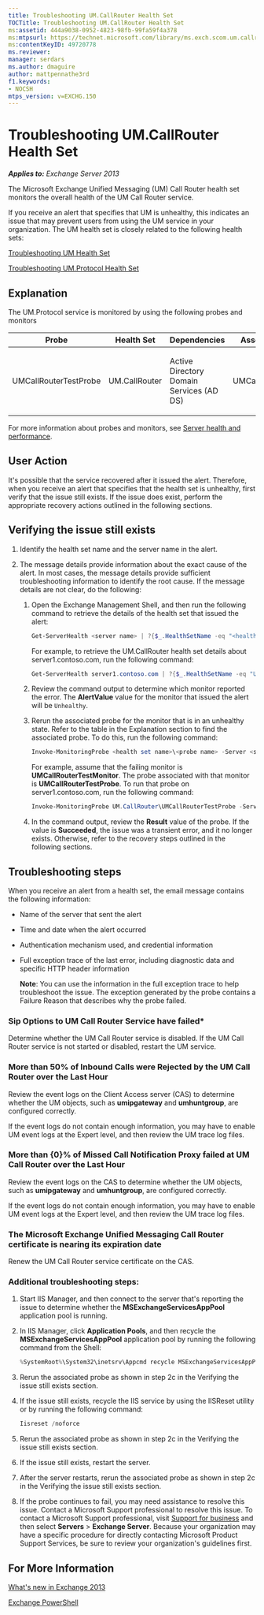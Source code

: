 ```yaml
---
title: Troubleshooting UM.CallRouter Health Set
TOCTitle: Troubleshooting UM.CallRouter Health Set
ms:assetid: 444a9038-0952-4823-98fb-99fa59f4a378
ms:mtpsurl: https://technet.microsoft.com/library/ms.exch.scom.um.callrouter(v=EXCHG.150)
ms:contentKeyID: 49720778
ms.reviewer:
manager: serdars
ms.author: dmaguire
author: mattpennathe3rd
f1.keywords:
- NOCSH
mtps_version: v=EXCHG.150
---
```


# Troubleshooting UM.CallRouter Health Set

_**Applies to:** Exchange Server 2013_

The Microsoft Exchange Unified Messaging (UM) Call Router health set monitors the overall health of the UM Call Router service.

If you receive an alert that specifies that UM is unhealthy, this indicates an issue that may prevent users from using the UM service in your organization. The UM health set is closely related to the following health sets:

[Troubleshooting UM Health Set](troubleshooting-um-health-set.md)

[Troubleshooting UM.Protocol Health Set](troubleshooting-um-protocol-health-set.md)

## Explanation

The UM.Protocol service is monitored by using the following probes and monitors

<table>
<colgroup>
<col style="width: 25%" />
<col style="width: 25%" />
<col style="width: 25%" />
<col style="width: 25%" />
</colgroup>
<thead>
<tr class="header">
<th>Probe</th>
<th>Health Set</th>
<th>Dependencies</th>
<th>Associated Monitors</th>
</tr>
</thead>
<tbody>
<tr class="odd">
<td><p>UMCallRouterTestProbe</p></td>
<td><p>UM.CallRouter</p></td>
<td><p>Active Directory Domain Services (AD DS)</p></td>
<td><p>UMCallRouterTestMonitor</p></td>
</tr>
</tbody>
</table>

For more information about probes and monitors, see [Server health and performance](https://docs.microsoft.com/exchange/server-health-and-performance-exchange-2013-help).

## User Action

It's possible that the service recovered after it issued the alert. Therefore, when you receive an alert that specifies that the health set is unhealthy, first verify that the issue still exists. If the issue does exist, perform the appropriate recovery actions outlined in the following sections.

## Verifying the issue still exists

1. Identify the health set name and the server name in the alert.

2. The message details provide information about the exact cause of the alert. In most cases, the message details provide sufficient troubleshooting information to identify the root cause. If the message details are not clear, do the following:

   1. Open the Exchange Management Shell, and then run the following command to retrieve the details of the health set that issued the alert:

      ```powershell
      Get-ServerHealth <server name> | ?{$_.HealthSetName -eq "<health set name>"}
      ```

      For example, to retrieve the UM.CallRouter health set details about server1.contoso.com, run the following command:

      ```powershell
      Get-ServerHealth server1.contoso.com | ?{$_.HealthSetName -eq "UM.CallRouter"}
      ```

   2. Review the command output to determine which monitor reported the error. The **AlertValue** value for the monitor that issued the alert will be `Unhealthy`.

   3. Rerun the associated probe for the monitor that is in an unhealthy state. Refer to the table in the Explanation section to find the associated probe. To do this, run the following command:

      ```powershell
      Invoke-MonitoringProbe <health set name>\<probe name> -Server <server name> | Format-List
      ```

      For example, assume that the failing monitor is **UMCallRouterTestMonitor**. The probe associated with that monitor is **UMCallRouterTestProbe**. To run that probe on server1.contoso.com, run the following command:

      ```powershell
      Invoke-MonitoringProbe UM.CallRouter\UMCallRouterTestProbe -Server server1.contoso.com | Format-List
      ```

   4. In the command output, review the **Result** value of the probe. If the value is **Succeeded**, the issue was a transient error, and it no longer exists. Otherwise, refer to the recovery steps outlined in the following sections.

## Troubleshooting steps

When you receive an alert from a health set, the email message contains the following information:

- Name of the server that sent the alert

- Time and date when the alert occurred

- Authentication mechanism used, and credential information

- Full exception trace of the last error, including diagnostic data and specific HTTP header information

  **Note**: You can use the information in the full exception trace to help troubleshoot the issue. The exception generated by the probe contains a Failure Reason that describes why the probe failed.

### Sip Options to UM Call Router Service have failed*

Determine whether the UM Call Router service is disabled. If the UM Call Router service is not started or disabled, restart the UM service.

### More than 50% of Inbound Calls were Rejected by the UM Call Router over the Last Hour

Review the event logs on the Client Access server (CAS) to determine whether the UM objects, such as **umipgateway** and **umhuntgroup**, are configured correctly.

If the event logs do not contain enough information, you may have to enable UM event logs at the Expert level, and then review the UM trace log files.

### More than {0}% of Missed Call Notification Proxy failed at UM Call Router over the Last Hour

Review the event logs on the CAS to determine whether the UM objects, such as **umipgateway** and **umhuntgroup**, are configured correctly.

If the event logs do not contain enough information, you may have to enable UM event logs at the Expert level, and then review the UM trace log files.

### The Microsoft Exchange Unified Messaging Call Router certificate is nearing its expiration date

Renew the UM Call Router service certificate on the CAS.

### Additional troubleshooting steps:

1. Start IIS Manager, and then connect to the server that's reporting the issue to determine whether the **MSExchangeServicesAppPool** application pool is running.

2. In IIS Manager, click **Application Pools**, and then recycle the **MSExchangeServicesAppPool** application pool by running the following command from the Shell:

   ```powershell
   %SystemRoot%\System32\inetsrv\Appcmd recycle MSExchangeServicesAppPool
   ```

3. Rerun the associated probe as shown in step 2c in the Verifying the issue still exists section.

4. If the issue still exists, recycle the IIS service by using the IISReset utility or by running the following command:

   ```powershell
   Iisreset /noforce
   ```

5. Rerun the associated probe as shown in step 2c in the Verifying the issue still exists section.

6. If the issue still exists, restart the server.

7. After the server restarts, rerun the associated probe as shown in step 2c in the Verifying the issue still exists section.

8. If the probe continues to fail, you may need assistance to resolve this issue. Contact a Microsoft Support professional to resolve this issue. To contact a Microsoft Support professional, visit [Support for business](https://support.microsoft.com/supportforbusiness/productselection) and then select **Servers** \> **Exchange Server**. Because your organization may have a specific procedure for directly contacting Microsoft Product Support Services, be sure to review your organization's guidelines first.

## For More Information

[What's new in Exchange 2013](https://docs.microsoft.com/exchange/what-s-new-in-exchange-2013-exchange-2013-help)

[Exchange PowerShell](https://docs.microsoft.com/powershell/exchange/)
